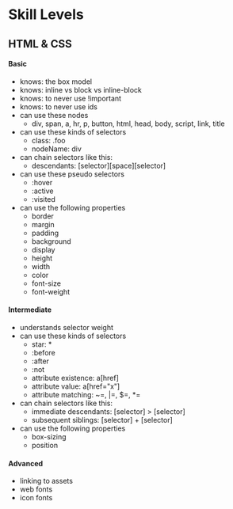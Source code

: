 # Skill Levels

## HTML & CSS


#### Basic

* knows: the box model
* knows: inline vs block vs inline-block
* knows: to never use !important
* knows: to never use ids
* can use these nodes
  * div, span, a, hr, p, button, html, head, body, script, link, title
* can use these kinds of selectors
  * class: .foo
  * nodeName: div
* can chain selectors like this:
  * descendants: [selector][space][selector]
* can use these pseudo selectors
  * :hover
  * :active
  * :visited
* can use the following properties
  * border
  * margin
  * padding
  * background
  * display
  * height
  * width
  * color
  * font-size
  * font-weight


#### Intermediate

* understands selector weight
* can use these kinds of selectors
  * star: *
  * :before
  * :after
  * :not
  * attribute existence: a[href]
  * attribute value: a[href="x"]
  * attribute matching: ~=, |=, $=, *=
* can chain selectors like this:
  * immediate descendants: [selector] > [selector]
  * subsequent siblings: [selector] + [selector]
* can use the following properties
  * box-sizing
  * position



#### Advanced

* linking to assets
* web fonts
* icon fonts


